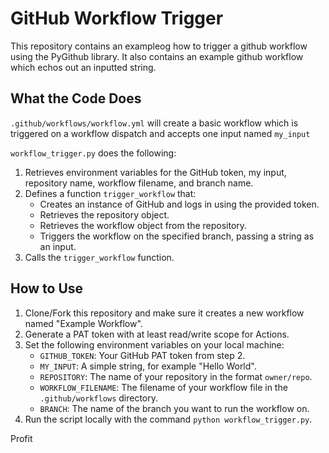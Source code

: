 # GitHub Workflow Trigger

This repository contains an exampleog how to trigger a github workflow using the PyGithub library. It also contains an example github workflow which echos out an inputted string.

## What the Code Does

`.github/workflows/workflow.yml` will create a basic workflow which is triggered on a workflow dispatch and accepts one input named `my_input`

`workflow_trigger.py` does the following:

1. Retrieves environment variables for the GitHub token, my input, repository name, workflow filename, and branch name.
2. Defines a function `trigger_workflow` that:
   - Creates an instance of GitHub and logs in using the provided token.
   - Retrieves the repository object.
   - Retrieves the workflow object from the repository.
   - Triggers the workflow on the specified branch, passing a string as an input.
3. Calls the `trigger_workflow` function.

## How to Use

1. Clone/Fork this repository and make sure it creates a new workflow named "Example Workflow".
2. Generate a PAT token with at least read/write scope for Actions.
3. Set the following environment variables on your local machine:
   - `GITHUB_TOKEN`: Your GitHub PAT token from step 2.
   - `MY_INPUT`: A simple string, for example "Hello World".
   - `REPOSITORY`: The name of your repository in the format `owner/repo`.
   - `WORKFLOW_FILENAME`: The filename of your workflow file in the `.github/workflows` directory.
   - `BRANCH`: The name of the branch you want to run the workflow on.
3. Run the script locally with the command `python workflow_trigger.py`.

Profit